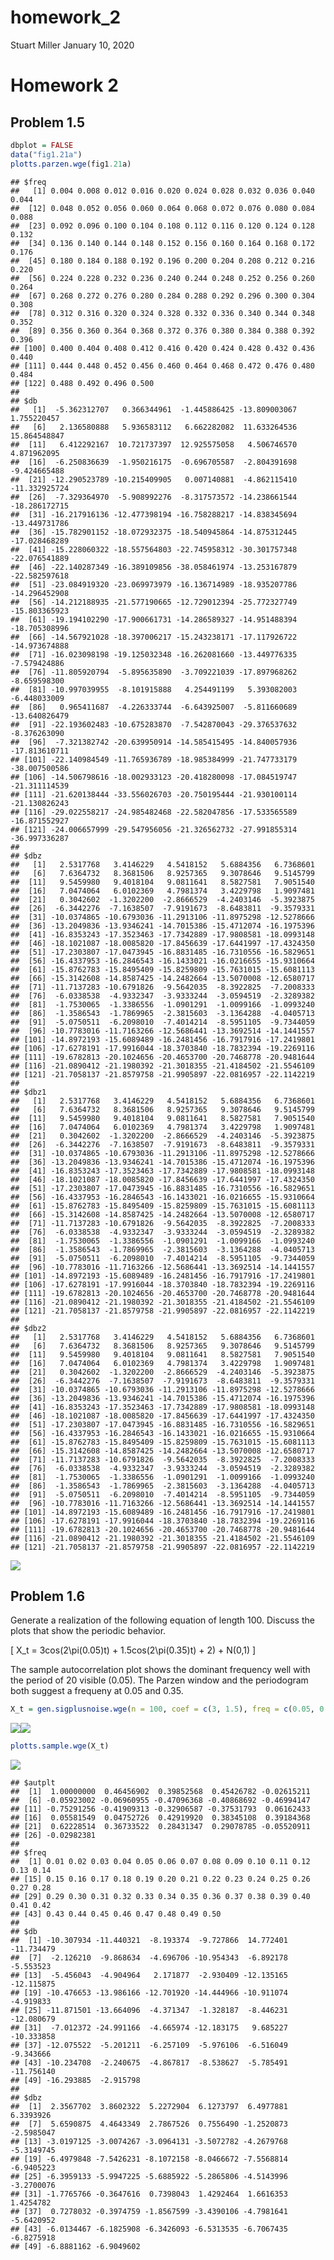 homework\_2
================
Stuart Miller
January 10, 2020

# Homework 2

## Problem 1.5

``` r
dbplot = FALSE
data("fig1.21a")
plotts.parzen.wge(fig1.21a)
```

    ## $freq
    ##   [1] 0.004 0.008 0.012 0.016 0.020 0.024 0.028 0.032 0.036 0.040 0.044
    ##  [12] 0.048 0.052 0.056 0.060 0.064 0.068 0.072 0.076 0.080 0.084 0.088
    ##  [23] 0.092 0.096 0.100 0.104 0.108 0.112 0.116 0.120 0.124 0.128 0.132
    ##  [34] 0.136 0.140 0.144 0.148 0.152 0.156 0.160 0.164 0.168 0.172 0.176
    ##  [45] 0.180 0.184 0.188 0.192 0.196 0.200 0.204 0.208 0.212 0.216 0.220
    ##  [56] 0.224 0.228 0.232 0.236 0.240 0.244 0.248 0.252 0.256 0.260 0.264
    ##  [67] 0.268 0.272 0.276 0.280 0.284 0.288 0.292 0.296 0.300 0.304 0.308
    ##  [78] 0.312 0.316 0.320 0.324 0.328 0.332 0.336 0.340 0.344 0.348 0.352
    ##  [89] 0.356 0.360 0.364 0.368 0.372 0.376 0.380 0.384 0.388 0.392 0.396
    ## [100] 0.400 0.404 0.408 0.412 0.416 0.420 0.424 0.428 0.432 0.436 0.440
    ## [111] 0.444 0.448 0.452 0.456 0.460 0.464 0.468 0.472 0.476 0.480 0.484
    ## [122] 0.488 0.492 0.496 0.500
    ## 
    ## $db
    ##   [1]  -5.362312707   0.366344961  -1.445886425 -13.809003067   1.755220457
    ##   [6]   2.136580888   5.936583112   6.662282082  11.633264536  15.864548847
    ##  [11]   6.412292167  10.721737397  12.925575058   4.506746570   4.871962095
    ##  [16]  -6.250836639  -1.950216175  -0.696705587  -2.804391698  -9.424665488
    ##  [21] -12.290523789 -10.215409905   0.007140881  -4.862115410 -11.332925724
    ##  [26]  -7.329364970  -5.908992276  -8.317573572 -14.238661544 -18.286172715
    ##  [31] -16.217916136 -12.477398194 -16.758288217 -14.838345694 -13.449731786
    ##  [36] -15.782901152 -18.072932375 -18.540945864 -14.875312445 -17.028468289
    ##  [41] -15.228060322 -18.557564803 -22.745958312 -30.301757348 -22.076541889
    ##  [46] -22.140287349 -16.389109856 -38.058461974 -13.253167879 -22.582597618
    ##  [51] -23.084919320 -23.069973979 -16.136714989 -18.935207786 -14.296452908
    ##  [56] -14.212188935 -21.577190665 -12.729012394 -25.772327749 -15.803365923
    ##  [61] -19.194102290 -17.900661731 -14.286589327 -14.951488394 -18.705308996
    ##  [66] -14.567921028 -18.397006217 -15.243238171 -17.117926722 -14.973674888
    ##  [71] -16.023098198 -19.125032348 -16.262081660 -13.449776335  -7.579424886
    ##  [76] -11.805920794  -5.895635890  -3.709221039 -17.897968262  -8.659598300
    ##  [81] -10.997039955  -8.101915888   4.254491199   5.393082003  -6.448033009
    ##  [86]   0.965411687  -4.226333744  -6.643925007  -5.811660689 -13.640826479
    ##  [91] -22.193602483 -10.675283870  -7.542870043 -29.376537632  -8.376263090
    ##  [96]  -7.321382742 -20.639950914 -14.585415495 -14.840057936 -17.813610711
    ## [101] -22.140984549 -11.765936789 -18.985384999 -21.747733179 -38.007500586
    ## [106] -14.506798616 -18.002933123 -20.418280098 -17.084519747 -21.311114539
    ## [111] -21.620138444 -33.556026703 -20.750195444 -21.930100114 -21.130826243
    ## [116] -29.022558217 -24.985482468 -22.582047856 -17.533565589 -16.871552927
    ## [121] -24.006657999 -29.547956056 -21.326562732 -27.991855314 -36.997336287
    ## 
    ## $dbz
    ##   [1]   2.5317768   3.4146229   4.5418152   5.6884356   6.7368601
    ##   [6]   7.6364732   8.3681506   8.9257365   9.3078646   9.5145799
    ##  [11]   9.5459980   9.4018104   9.0811641   8.5827581   7.9051540
    ##  [16]   7.0474064   6.0102369   4.7981374   3.4229798   1.9097481
    ##  [21]   0.3042602  -1.3202200  -2.8666529  -4.2403146  -5.3923875
    ##  [26]  -6.3442276  -7.1638507  -7.9191673  -8.6483811  -9.3579331
    ##  [31] -10.0374865 -10.6793036 -11.2913106 -11.8975298 -12.5278666
    ##  [36] -13.2049836 -13.9346241 -14.7015386 -15.4712074 -16.1975396
    ##  [41] -16.8353243 -17.3523463 -17.7342889 -17.9808581 -18.0993148
    ##  [46] -18.1021087 -18.0085820 -17.8456639 -17.6441997 -17.4324350
    ##  [51] -17.2303807 -17.0473945 -16.8831485 -16.7310556 -16.5829651
    ##  [56] -16.4337953 -16.2846543 -16.1433021 -16.0216655 -15.9310664
    ##  [61] -15.8762783 -15.8495409 -15.8259809 -15.7631015 -15.6081113
    ##  [66] -15.3142608 -14.8587425 -14.2482664 -13.5070008 -12.6580717
    ##  [71] -11.7137283 -10.6791826  -9.5642035  -8.3922825  -7.2008333
    ##  [76]  -6.0338538  -4.9332347  -3.9333244  -3.0594519  -2.3289382
    ##  [81]  -1.7530065  -1.3386556  -1.0901291  -1.0099166  -1.0993240
    ##  [86]  -1.3586543  -1.7869965  -2.3815603  -3.1364288  -4.0405713
    ##  [91]  -5.0750511  -6.2098010  -7.4014214  -8.5951105  -9.7344059
    ##  [96] -10.7783016 -11.7163266 -12.5686441 -13.3692514 -14.1441557
    ## [101] -14.8972193 -15.6089489 -16.2481456 -16.7917916 -17.2419801
    ## [106] -17.6278191 -17.9916044 -18.3703840 -18.7832394 -19.2269116
    ## [111] -19.6782813 -20.1024656 -20.4653700 -20.7468778 -20.9481644
    ## [116] -21.0890412 -21.1980392 -21.3018355 -21.4184502 -21.5546109
    ## [121] -21.7058137 -21.8579758 -21.9905897 -22.0816957 -22.1142219
    ## 
    ## $dbz1
    ##   [1]   2.5317768   3.4146229   4.5418152   5.6884356   6.7368601
    ##   [6]   7.6364732   8.3681506   8.9257365   9.3078646   9.5145799
    ##  [11]   9.5459980   9.4018104   9.0811641   8.5827581   7.9051540
    ##  [16]   7.0474064   6.0102369   4.7981374   3.4229798   1.9097481
    ##  [21]   0.3042602  -1.3202200  -2.8666529  -4.2403146  -5.3923875
    ##  [26]  -6.3442276  -7.1638507  -7.9191673  -8.6483811  -9.3579331
    ##  [31] -10.0374865 -10.6793036 -11.2913106 -11.8975298 -12.5278666
    ##  [36] -13.2049836 -13.9346241 -14.7015386 -15.4712074 -16.1975396
    ##  [41] -16.8353243 -17.3523463 -17.7342889 -17.9808581 -18.0993148
    ##  [46] -18.1021087 -18.0085820 -17.8456639 -17.6441997 -17.4324350
    ##  [51] -17.2303807 -17.0473945 -16.8831485 -16.7310556 -16.5829651
    ##  [56] -16.4337953 -16.2846543 -16.1433021 -16.0216655 -15.9310664
    ##  [61] -15.8762783 -15.8495409 -15.8259809 -15.7631015 -15.6081113
    ##  [66] -15.3142608 -14.8587425 -14.2482664 -13.5070008 -12.6580717
    ##  [71] -11.7137283 -10.6791826  -9.5642035  -8.3922825  -7.2008333
    ##  [76]  -6.0338538  -4.9332347  -3.9333244  -3.0594519  -2.3289382
    ##  [81]  -1.7530065  -1.3386556  -1.0901291  -1.0099166  -1.0993240
    ##  [86]  -1.3586543  -1.7869965  -2.3815603  -3.1364288  -4.0405713
    ##  [91]  -5.0750511  -6.2098010  -7.4014214  -8.5951105  -9.7344059
    ##  [96] -10.7783016 -11.7163266 -12.5686441 -13.3692514 -14.1441557
    ## [101] -14.8972193 -15.6089489 -16.2481456 -16.7917916 -17.2419801
    ## [106] -17.6278191 -17.9916044 -18.3703840 -18.7832394 -19.2269116
    ## [111] -19.6782813 -20.1024656 -20.4653700 -20.7468778 -20.9481644
    ## [116] -21.0890412 -21.1980392 -21.3018355 -21.4184502 -21.5546109
    ## [121] -21.7058137 -21.8579758 -21.9905897 -22.0816957 -22.1142219
    ## 
    ## $dbz2
    ##   [1]   2.5317768   3.4146229   4.5418152   5.6884356   6.7368601
    ##   [6]   7.6364732   8.3681506   8.9257365   9.3078646   9.5145799
    ##  [11]   9.5459980   9.4018104   9.0811641   8.5827581   7.9051540
    ##  [16]   7.0474064   6.0102369   4.7981374   3.4229798   1.9097481
    ##  [21]   0.3042602  -1.3202200  -2.8666529  -4.2403146  -5.3923875
    ##  [26]  -6.3442276  -7.1638507  -7.9191673  -8.6483811  -9.3579331
    ##  [31] -10.0374865 -10.6793036 -11.2913106 -11.8975298 -12.5278666
    ##  [36] -13.2049836 -13.9346241 -14.7015386 -15.4712074 -16.1975396
    ##  [41] -16.8353243 -17.3523463 -17.7342889 -17.9808581 -18.0993148
    ##  [46] -18.1021087 -18.0085820 -17.8456639 -17.6441997 -17.4324350
    ##  [51] -17.2303807 -17.0473945 -16.8831485 -16.7310556 -16.5829651
    ##  [56] -16.4337953 -16.2846543 -16.1433021 -16.0216655 -15.9310664
    ##  [61] -15.8762783 -15.8495409 -15.8259809 -15.7631015 -15.6081113
    ##  [66] -15.3142608 -14.8587425 -14.2482664 -13.5070008 -12.6580717
    ##  [71] -11.7137283 -10.6791826  -9.5642035  -8.3922825  -7.2008333
    ##  [76]  -6.0338538  -4.9332347  -3.9333244  -3.0594519  -2.3289382
    ##  [81]  -1.7530065  -1.3386556  -1.0901291  -1.0099166  -1.0993240
    ##  [86]  -1.3586543  -1.7869965  -2.3815603  -3.1364288  -4.0405713
    ##  [91]  -5.0750511  -6.2098010  -7.4014214  -8.5951105  -9.7344059
    ##  [96] -10.7783016 -11.7163266 -12.5686441 -13.3692514 -14.1441557
    ## [101] -14.8972193 -15.6089489 -16.2481456 -16.7917916 -17.2419801
    ## [106] -17.6278191 -17.9916044 -18.3703840 -18.7832394 -19.2269116
    ## [111] -19.6782813 -20.1024656 -20.4653700 -20.7468778 -20.9481644
    ## [116] -21.0890412 -21.1980392 -21.3018355 -21.4184502 -21.5546109
    ## [121] -21.7058137 -21.8579758 -21.9905897 -22.0816957 -22.1142219

![](homework2_files/figure-gfm/unnamed-chunk-1-1.png)<!-- -->

## Problem 1.6

Generate a realization of the following equation of length 100. Discuss
the plots that show the periodic behavior.

\[
X_t = 3cos(2\pi(0.05)t) + 1.5cos(2\pi(0.35)t) + 2) + N(0,1)
\]

The sample autocorrelation plot shows the dominant frequency well with
the period of 20 visible (0.05). The Parzen window and the periodogram
both suggest a frequeny at 0.05 and
0.35.

``` r
X_t = gen.sigplusnoise.wge(n = 100, coef = c(3, 1.5), freq = c(0.05, 0.35), psi = c(0, 2))
```

![](homework2_files/figure-gfm/unnamed-chunk-2-1.png)<!-- -->![](homework2_files/figure-gfm/unnamed-chunk-2-2.png)<!-- -->

``` r
plotts.sample.wge(X_t)
```

![](homework2_files/figure-gfm/unnamed-chunk-2-3.png)<!-- -->

    ## $autplt
    ##  [1]  1.00000000  0.46456902  0.39852568  0.45426782 -0.02615211
    ##  [6] -0.05923002 -0.06960955 -0.47096368 -0.40868692 -0.46994147
    ## [11] -0.75291256 -0.41909313 -0.32906587 -0.37531793  0.06162433
    ## [16]  0.05581549  0.04752726  0.42919920  0.38345108  0.39184368
    ## [21]  0.62228514  0.36733522  0.28431347  0.29078785 -0.05520911
    ## [26] -0.02982381
    ## 
    ## $freq
    ##  [1] 0.01 0.02 0.03 0.04 0.05 0.06 0.07 0.08 0.09 0.10 0.11 0.12 0.13 0.14
    ## [15] 0.15 0.16 0.17 0.18 0.19 0.20 0.21 0.22 0.23 0.24 0.25 0.26 0.27 0.28
    ## [29] 0.29 0.30 0.31 0.32 0.33 0.34 0.35 0.36 0.37 0.38 0.39 0.40 0.41 0.42
    ## [43] 0.43 0.44 0.45 0.46 0.47 0.48 0.49 0.50
    ## 
    ## $db
    ##  [1] -10.307934 -11.440321  -8.193374  -9.727866  14.772401 -11.734479
    ##  [7]  -2.126210  -9.868634  -4.696706 -10.954343  -6.892178  -5.553523
    ## [13]  -5.456043  -4.904964   2.171877  -2.930409 -12.135165 -12.115875
    ## [19] -10.476653 -13.986166 -12.701920 -14.444966 -10.911074  -4.919833
    ## [25] -11.871501 -13.664096  -4.371347  -1.328187  -8.446231 -12.080679
    ## [31]  -7.012372 -24.991166  -4.665974 -12.183175   9.685227 -10.333858
    ## [37] -12.075522  -5.201211  -6.257109  -5.976106  -6.516049  -9.343666
    ## [43] -10.234708  -2.240675  -4.867817  -8.538627  -5.785491 -11.756140
    ## [49] -16.293885  -2.915798
    ## 
    ## $dbz
    ##  [1]  2.3567702  3.8602322  5.2272904  6.1273797  6.4977881  6.3393926
    ##  [7]  5.6590875  4.4643349  2.7867526  0.7556490 -1.2520873 -2.5985047
    ## [13] -3.0197125 -3.0074267 -3.0964131 -3.5072782 -4.2679768 -5.3149745
    ## [19] -6.4979848 -7.5426231 -8.1072158 -8.0466672 -7.5568814 -6.9405223
    ## [25] -6.3959133 -5.9947225 -5.6885922 -5.2865806 -4.5143996 -3.2700076
    ## [31] -1.7765766 -0.3647616  0.7398043  1.4292464  1.6616353  1.4254782
    ## [37]  0.7278032 -0.3974759 -1.8567599 -3.4390106 -4.7981641 -5.6420952
    ## [43] -6.0134467 -6.1825908 -6.3426093 -6.5313535 -6.7067435 -6.8275918
    ## [49] -6.8881162 -6.9049602
